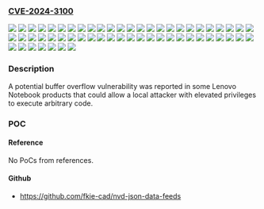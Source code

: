 ### [CVE-2024-3100](https://cve.mitre.org/cgi-bin/cvename.cgi?name=CVE-2024-3100)
![](https://img.shields.io/static/v1?label=Product&message=100w%20Gen%203%20Laptop%20(Lenovo)%20BIOS&color=blue)
![](https://img.shields.io/static/v1?label=Product&message=100w%20Gen%204%20Laptop%20(Lenovo)%20BIOS&color=blue)
![](https://img.shields.io/static/v1?label=Product&message=13w%20Yoga%20(Type%2082S1%2C%2082S2)%20Laptop%20(Lenovo)%20BIOS&color=blue)
![](https://img.shields.io/static/v1?label=Product&message=13w%20Yoga%20Gen%202%20(Type%2082YR%2C%2082YS)%20Laptop%20(Lenovo)%20BIOS&color=blue)
![](https://img.shields.io/static/v1?label=Product&message=14W%20Gen%202%20Laptop%20(Lenovo)%20BIOS&color=blue)
![](https://img.shields.io/static/v1?label=Product&message=300w%20Gen%203%20Laptop%20(Lenovo)%20BIOS&color=blue)
![](https://img.shields.io/static/v1?label=Product&message=300w%20Yoga%20Gen%204%20Laptop%20(Lenovo)%20BIOS&color=blue)
![](https://img.shields.io/static/v1?label=Product&message=500w%20Yoga%20Gen%204%20Laptop%20(Lenovo)%20BIOS&color=blue)
![](https://img.shields.io/static/v1?label=Product&message=Flex%205-14ITL05%20Laptop%20(ideapad)%20BIOS&color=blue)
![](https://img.shields.io/static/v1?label=Product&message=Flex%205-15ITL05%20Laptop%20(ideapad)%20BIOS&color=blue)
![](https://img.shields.io/static/v1?label=Product&message=IdeaPad%201%2014ALC7%20Laptop%20BIOS&color=blue)
![](https://img.shields.io/static/v1?label=Product&message=IdeaPad%201%2015ALC7%20Laptop%20BIOS&color=blue)
![](https://img.shields.io/static/v1?label=Product&message=IdeaPad%201-11IGL05%20Laptop%20BIOS&color=blue)
![](https://img.shields.io/static/v1?label=Product&message=IdeaPad%201-14IGL05%20Laptop%20BIOS&color=blue)
![](https://img.shields.io/static/v1?label=Product&message=IdeaPad%203%2014ABA7%20Laptop%20BIOS&color=blue)
![](https://img.shields.io/static/v1?label=Product&message=IdeaPad%203%2015ABA7%20Laptop%20BIOS&color=blue)
![](https://img.shields.io/static/v1?label=Product&message=IdeaPad%203%2017ABA7%20Laptop%20BIOS&color=blue)
![](https://img.shields.io/static/v1?label=Product&message=IdeaPad%203-14ALC6%20Laptop%20BIOS&color=blue)
![](https://img.shields.io/static/v1?label=Product&message=IdeaPad%203-15ALC6%20Laptop%20BIOS&color=blue)
![](https://img.shields.io/static/v1?label=Product&message=IdeaPad%203-17ALC6%20Laptop%20BIOS&color=blue)
![](https://img.shields.io/static/v1?label=Product&message=IdeaPad%20Flex%205%2014ABR8%20BIOS&color=blue)
![](https://img.shields.io/static/v1?label=Product&message=IdeaPad%20Flex%205%2014ALC7%20Laptop%20BIOS&color=blue)
![](https://img.shields.io/static/v1?label=Product&message=IdeaPad%20Flex%205%2014IAU7%20Laptop%20BIOS&color=blue)
![](https://img.shields.io/static/v1?label=Product&message=IdeaPad%20Flex%205%2014IRU8%20BIOS&color=blue)
![](https://img.shields.io/static/v1?label=Product&message=IdeaPad%20Flex%205%2016ABR8%20BIOS&color=blue)
![](https://img.shields.io/static/v1?label=Product&message=IdeaPad%20Flex%205%2016ALC7%20BIOS&color=blue)
![](https://img.shields.io/static/v1?label=Product&message=IdeaPad%20Flex%205%2016IAU7%20BIOS&color=blue)
![](https://img.shields.io/static/v1?label=Product&message=IdeaPad%20Flex%205%2016IRU8%20BIOS&color=blue)
![](https://img.shields.io/static/v1?label=Product&message=IdeaPad%20Slim%203%2014ABR8%20BIOS&color=blue)
![](https://img.shields.io/static/v1?label=Product&message=IdeaPad%20Slim%203%2014AMN8%20BIOS&color=blue)
![](https://img.shields.io/static/v1?label=Product&message=IdeaPad%20Slim%203%2015ABR8%20BIOS&color=blue)
![](https://img.shields.io/static/v1?label=Product&message=IdeaPad%20Slim%203%2015AMN8%20BIOS&color=blue)
![](https://img.shields.io/static/v1?label=Product&message=IdeaPad%20Slim%203%2016ABR8%20BIOS&color=blue)
![](https://img.shields.io/static/v1?label=Product&message=IdeaPad%20Slim%205%20Light%2014ABR8%20%20BIOS&color=blue)
![](https://img.shields.io/static/v1?label=Product&message=K14%20G2%20IRU%20BIOS&color=blue)
![](https://img.shields.io/static/v1?label=Product&message=Lenovo%20Flex%207%2014IAU7%20BIOS&color=blue)
![](https://img.shields.io/static/v1?label=Product&message=Lenovo%20Flex%207%2014IRU8%20BIOS&color=blue)
![](https://img.shields.io/static/v1?label=Product&message=Lenovo%20V14%20G3%20ABA%20Laptop%20BIOS&color=blue)
![](https://img.shields.io/static/v1?label=Product&message=Lenovo%20V14%20G4%20ABP%20BIOS&color=blue)
![](https://img.shields.io/static/v1?label=Product&message=Lenovo%20V14%20G4%20AMN%20BIOS&color=blue)
![](https://img.shields.io/static/v1?label=Product&message=Lenovo%20V15%20G3%20ABA%20Laptop%20BIOS&color=blue)
![](https://img.shields.io/static/v1?label=Product&message=Lenovo%20V15%20G4%20ABP%20BIOS&color=blue)
![](https://img.shields.io/static/v1?label=Product&message=Lenovo%20V15%20G4%20AMN%20BIOS&color=blue)
![](https://img.shields.io/static/v1?label=Product&message=ThinkBook%2013s%20G4%20ARB%20BIOS&color=blue)
![](https://img.shields.io/static/v1?label=Product&message=ThinkBook%2013s%20G4%20IAP%20BIOS&color=blue)
![](https://img.shields.io/static/v1?label=Product&message=ThinkBook%2013x%20G2%20IAP%20Laptop%20BIOS&color=blue)
![](https://img.shields.io/static/v1?label=Product&message=ThinkBook%2014%20G6%20ABP%20BIOS&color=blue)
![](https://img.shields.io/static/v1?label=Product&message=ThinkBook%2014%20G6%20IRL%20BIOS&color=blue)
![](https://img.shields.io/static/v1?label=Product&message=ThinkBook%2016%20G6%20ABP%20BIOS&color=blue)
![](https://img.shields.io/static/v1?label=Product&message=ThinkBook%2016%20G6%20IRL%20BIOS&color=blue)
![](https://img.shields.io/static/v1?label=Product&message=V14%20G2-ALC%20Laptop%20(Lenovo)%20BIOS&color=blue)
![](https://img.shields.io/static/v1?label=Product&message=V15%20G2-ALC%20Laptop%20(Lenovo)%20BIOS&color=blue)
![](https://img.shields.io/static/v1?label=Product&message=Yoga%20Slim%207%20Pro-14ACH5%20Laptop%20(ideapad)%20BIOS&color=blue)
![](https://img.shields.io/static/v1?label=Product&message=Yoga%20Slim%207%20Pro-14ACH5%20O%20Laptop%20(ideapad)%20BIOS&color=blue)
![](https://img.shields.io/static/v1?label=Product&message=ideapad%205-15ALC05%20Laptop%20BIOS&color=blue)
![](https://img.shields.io/static/v1?label=Version&message=0%20&color=brightgreen)
![](https://img.shields.io/static/v1?label=Vulnerability&message=CWE-121%3A%20Stack-based%20Buffer%20Overflow&color=brightgreen)

### Description

A potential buffer overflow vulnerability was reported in some Lenovo Notebook products that could allow a local attacker with elevated privileges to execute arbitrary code.

### POC

#### Reference
No PoCs from references.

#### Github
- https://github.com/fkie-cad/nvd-json-data-feeds

